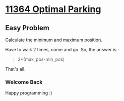 # [11364 Optimal Parking](http://uva.onlinejudge.org/index.php?option=com_onlinejudge&Itemid=8&category=24&page=show_problem&problem=2349)

## Easy Problem

Calculate the minimum and maximum position.

Have to walk 2 times, come and go.
So, the answer is :
> 2*(max_pos-min_pos)

That's all.

### Welcome Back ###
Happy programming :)
